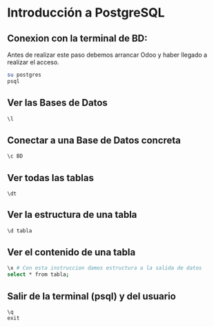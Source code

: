 # Introducción a PostgreSQL

## Conexion con la terminal de BD:

Antes de realizar este paso debemos arrancar Odoo y haber llegado a realizar el acceso.

```sh
su postgres
psql
```

## Ver las Bases de Datos

```sh
\l

```

## Conectar a una Base de Datos concreta

```sh
\c BD

```

## Ver todas las tablas

```
\dt
```

## Ver la estructura de una tabla

```sh
\d tabla
```

## Ver el contenido de una tabla

```sh
\x # Con esta instruccion damos estructura a la salida de datos
select * from tabla;
```

## Salir de la terminal (psql) y del usuario

```
\q
exit
```

